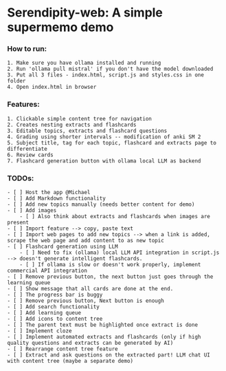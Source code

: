 # Serendipity-web: A simple supermemo demo

### How to run:
    1. Make sure you have ollama installed and running
    2. Run 'ollama pull mistral' if you don't have the model downloaded
    3. Put all 3 files - index.html, script.js and styles.css in one folder
    4. Open index.html in browser

### Features: 
    1. Clickable simple content tree for navigation
    2. Creates nesting extracts and flashcards
    3. Editable topics, extracts and flashcard questions
    4. Grading using shorter intervals -- modification of anki SM 2
    5. Subject title, tag for each topic, flashcard and extracts page to differentiate
    6. Review cards 
    7. Flashcard generation button with ollama local LLM as backend

### TODOs: 
    - [ ] Host the app @Michael
    - [ ] Add Markdown functionality
    - [ ] Add new topics manually (needs better content for demo)
    - [ ] Add images
        - [ ] Also think about extracts and flashcards when images are present
    - [ ] Import feature --> copy, paste text
    - [ ] Import web pages to add new topics --> when a link is added, scrape the web page and add content to as new topic
    - [ ] Flashcard generation using LLM
        - [ ] Need to fix (ollama) local LLM API integration in script.js --> doesn't generate intelligent flashcards.
        - [ ] If ollama is slow or doesn't work properly, implement commercial API integration
    - [ ] Remove previous button, the next button just goes through the learning queue
    - [ ] Show message that all cards are done at the end.
    - [ ] The progress bar is buggy
    - [ ] Remove previous button, Next button is enough
    - [ ] Add search functionality
    - [ ] Add learning queue
    - [ ] Add icons to content tree
    - [ ] The parent text must be highlighted once extract is done
    - [ ] Implement cloze
    - [ ] Implement automated extracts and flashcards (only if high quality questions and extracts can be generated by AI)
    - [ ] Rearrange content tree feature
    - [ ] Extract and ask questions on the extracted part! LLM chat UI with content tree (maybe a separate demo)
    
